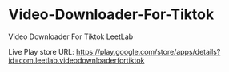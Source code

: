 # Video-Downloader-For-Tiktok
Video Downloader For Tiktok LeetLab

Live Play store URL: https://play.google.com/store/apps/details?id=com.leetlab.videodownloaderfortiktok
